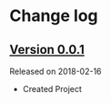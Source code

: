 # Change log

## [Version 0.0.1](https://github.com/efremidze/Trace/releases/tag/0.0.1)
Released on 2018-02-16

- Created Project
